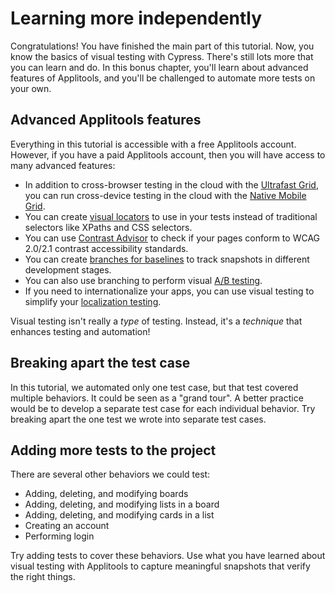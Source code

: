 # Learning more independently

Congratulations!
You have finished the main part of this tutorial.
Now, you know the basics of visual testing with Cypress.
There's still lots more that you can learn and do.
In this bonus chapter, you'll learn about advanced features of Applitools,
and you'll be challenged to automate more tests on your own.


## Advanced Applitools features

Everything in this tutorial is accessible with a free Applitools account.
However, if you have a paid Applitools account,
then you will have access to many advanced features:

* In addition to cross-browser testing in the cloud with the [Ultrafast Grid](https://applitools.com/platform/ultrafast-grid/),
  you can run cross-device testing in the cloud with the [Native Mobile Grid](https://applitools.com/platform/native-mobile-grid/).
* You can create [visual locators](https://applitools.com/blog/why-visual-locators-not-selectors-in-tests/)
  to use in your tests instead of traditional selectors like XPaths and CSS selectors.
* You can use [Contrast Advisor](https://applitools.com/contrast-advisor/)
  to check if your pages conform to WCAG 2.0/2.1 contrast accessibility standards.
* You can create [branches for baselines](https://help.applitools.com/hc/en-us/articles/360007528631-Branches)
  to track snapshots in different development stages.
* You can also use branching to perform visual [A/B testing](https://applitools.com/blog/validating-multiple-variations/).
* If you need to internationalize your apps, you can use visual testing to simplify your
  [localization testing](https://applitools.com/blog/localization-testing/).

Visual testing isn't really a *type* of testing.
Instead, it's a *technique* that enhances testing and automation!


## Breaking apart the test case

In this tutorial, we automated only one test case, but that test covered multiple behaviors.
It could be seen as a "grand tour".
A better practice would be to develop a separate test case for each individual behavior.
Try breaking apart the one test we wrote into separate test cases.


## Adding more tests to the project

There are several other behaviors we could test:

* Adding, deleting, and modifying boards
* Adding, deleting, and modifying lists in a board
* Adding, deleting, and modifying cards in a list
* Creating an account
* Performing login

Try adding tests to cover these behaviors.
Use what you have learned about visual testing with Applitools
to capture meaningful snapshots that verify the right things.